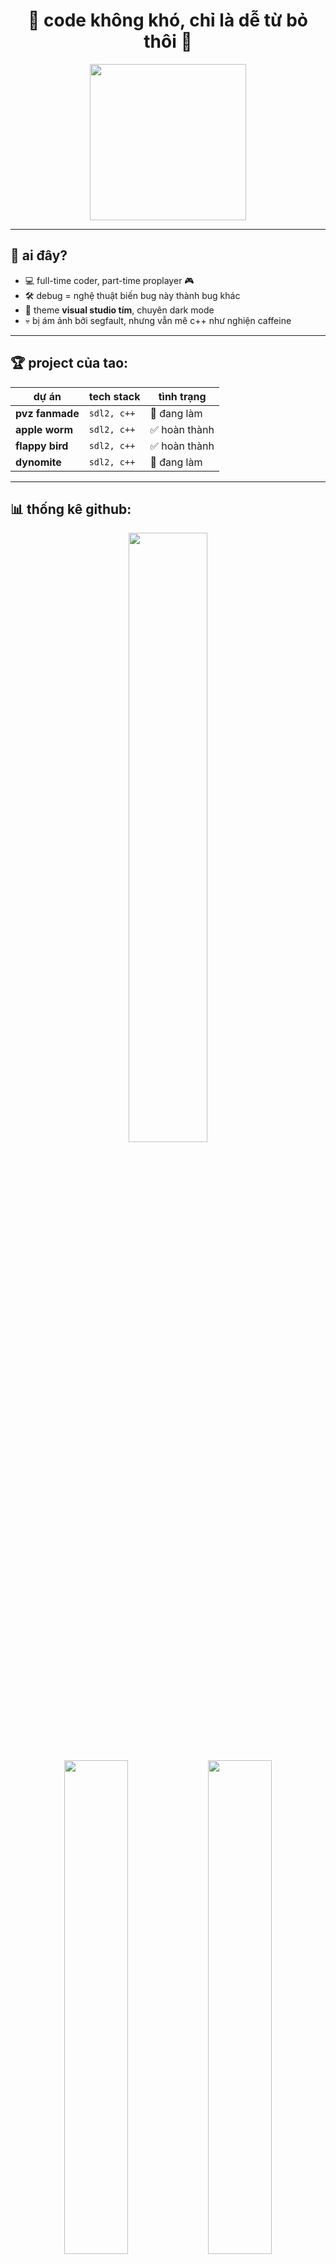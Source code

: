 <h1 align="center">
  🚀 code không khó, chỉ là dễ từ bỏ thôi 🚀
</h1>

<p align="center">
  <img src="https://media.giphy.com/media/Q81NcsY6YxK7jxnr4v/giphy.gif" width="250"/>
</p>

---

## 🎯 ai đây?
- 💻 full-time coder, part-time proplayer 🎮  
- 🛠 debug = nghệ thuật biến bug này thành bug khác  
- 🎨 theme **visual studio tím**, chuyên dark mode  
- 💀 bị ám ảnh bởi segfault, nhưng vẫn mê c++ như nghiện caffeine  

---

## 🏆 project của tao:
| dự án | tech stack | tình trạng |
|-------|-----------|------------|
| **pvz fanmade** | `sdl2, c++` | 🚀 đang làm |
| **apple worm** | `sdl2, c++` | ✅ hoàn thành |
| **flappy bird** | `sdl2, c++` | ✅ hoàn thành |
| **dynomite** | `sdl2, c++` | 🚀 đang làm |

---

## 📊 thống kê github:
<p align="center">
  <img src="https://github-readme-streak-stats.herokuapp.com/?user=datdo13099&theme=radical&fire=ff00ff&currStreakLabel=ff0000" width="50%"/>
</p>

<p align="center">
  <img src="https://github-readme-stats.vercel.app/api?username=datdo13099&show_icons=true&theme=radical" width="45%"/>
  <img src="https://github-readme-stats.vercel.app/api/top-langs/?username=datdo13099&layout=compact&theme=radical" width="45%"/>
</p>

---

## 🤙 liên hệ:
<p align="center">
  <a href="https://www.facebook.com/datdoooooo/">
    <img src="https://img.shields.io/badge/Facebook-1877F2?style=for-the-badge&logo=facebook&logoColor=white"/>
  </a>
  <a href="https://www.youtube.com/@datdooooo">
    <img src="https://img.shields.io/badge/YouTube-FF0000?style=for-the-badge&logo=youtube&logoColor=white"/>
  </a>
</p>

---

## 🎭 quote tâm đắc:
> 🧠 *"code chạy không lỗi chưa chắc đã đúng, nhưng code lỗi chắc chắn sai."*  
> ☕ *"debug là nghệ thuật biến bug này thành bug khác."*  
> 🏆 *"một coder giỏi không phải là không có bug, mà là giấu bug cực khéo."*
